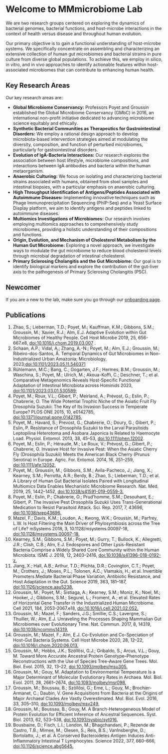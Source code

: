 # Welcome to MMmicrobiome Lab

We are two research groups centered on exploring the dynamics of bacterial genomes, bacterial functions, and host-microbe interactions in the context of health versus disease and throughout human evolution.

Our primary objective is to gain a functional understanding of host-microbe systems. We specifically concentrate on assembling and characterizing an extensive collection of human gut microbiomes and bacterial strains in pure culture from diverse global populations. To achieve this, we employ in silico, in vitro, and in vivo approaches to identify actionable features within host-associated microbiomes that can contribute to enhancing human health.


## Key Research Areas

Our key research areas are:

- **Global Microbiome Conservancy:** Professors Poyet and Groussin established the Global Microbiome Conservancy (GMbC) in 2016, an international non-profit initiative dedicated to advancing microbiome science equitably and ethically.
- **Synthetic Bacterial Communities as Therapeutics for Gastrointestinal Disorders:** We employ a rational design approach to develop microbiota-based intervention strategies aimed at modulating the diversity, composition, and function of perturbed microbiomes, particularly for gastrointestinal disorders.
- **Evolution of IgA-Bacteria Interactions:** Our research explores the association between host lifestyle, microbiome compositions, and interactions between IgA antibodies and bacteria within the human metaorganism.
- **Anaerobic Culturing:** We focus on isolating and characterizing bacterial strains associated with humans, obtained from stool samples and intestinal biopsies, with a particular emphasis on anaerobic culturing.
- **High Throughput Identification of Antigens/Peptides Associated with Autoimmune Diseases:** Implementing innovative techniques such as Phage Immunoprecipitation Sequencing (PhIP-Seq) and a Yeast Surface Display platform, we aim to identify antigens and peptides linked to autoimmune diseases.
- **Multiomics Investigations of Microbiomes:** Our research involves employing multiomics approaches to comprehensively study microbiomes, providing a holistic understanding of their compositions and functions.
- **Origin, Evolution, and Mechanism of Cholesterol Metabolism by the Human Gut Microbiome:** Exploring a novel approach, we investigate ways to modulate the gut microbiome to reduce blood cholesterol levels through microbial degradation of intestinal cholesterol.
- **Primary Sclerosing Cholangitis and the Gut Microbiome:** Our goal is to identify biological markers and explore the contribution of the gut-liver axis to the pathogenesis of Primary Sclerosing Cholangitis (PSC).

## Newcomer

If you are a new to the lab, make sure you go through our [onboarding page]([setup](https://github.com/ikmb/mmLab_newcomer)).


## Publications
1. Zhao, S.; Lieberman, T.D.; Poyet, M.; Kauffman, K.M.; Gibbons, S.M.; Groussin, M.; Xavier, R.J.;
Alm, E.J. Adaptive Evolution within Gut Microbiomes of Healthy People. Cell Host Microbe 2019,
25, 656-667.e8, [doi:10.1016/j.chom.2019.03.007](https://www.sciencedirect.com/science/article/pii/S1931312819301593) .
2. Schaan, A.P.; Vidal, A.; Zhang, A.-N.; Poyet, M.; Alm, E.J.; Groussin, M.; Ribeiro-dos-Santos, Â.
Temporal Dynamics of Gut Microbiomes in Non-Industrialized Urban Amazonia; Microbiology,
2023;[doi:10.1101/2023.05.11.540371](https://www.biorxiv.org/content/10.1101/2023.05.11.540371v1)
3. Rühlemann, M.C.; Bang, C.; Gogarten, J.F.; Hermes, B.M.; Groussin, M.; Waschina, S.; Poyet, M.;
Ulrich, M.; Akoua-Koffi, C.; Deschner, T.; et al. Comparative Metagenomics Reveals Host-Specific
Functional Adaptation of Intestinal Microbiota across Hominids 2023, [doi:10.1101/2023.03.01.530589](https://www.biorxiv.org/content/10.1101/2023.03.01.530589v1.full.pdf); 
4. Poyet, M.; Roux, V.L.; Gibert, P.; Meirland, A.; Prévost, G.; Eslin, P.; Chabrerie, O. The Wide
Potential Trophic Niche of the Asiatic Fruit Fly Drosophila Suzukii: The Key of Its Invasion Success in
Temperate Europe? PLOS ONE 2015, 10, e0142785, [doi:10.1371/journal.pone.0142785.](https://journals.plos.org/plosone/article?id=10.1371/journal.pone.0142785)
5. Poyet, M.; Havard, S.; Prevost, G.; Chabrerie, O.; Doury, G.; Gibert, P.; Eslin, P. Resistance of
Drosophila Suzukii to the Larval Parasitoids Leptopilina Heterotoma and Asobara Japonica Is
Related to Haemocyte Load. Physiol. Entomol. 2013, 38, 45–53, [doi:10.1111/phen.12002](https://resjournals.onlinelibrary.wiley.com/doi/10.1111/phen.12002).
6. Poyet, M.; Eslin, P.; Héraude, M.; Le Roux, V.; Prévost, G.; Gibert, P.; Chabrerie, O. Invasive Host for
Invasive Pest: When the Asiatic Cherry Fly (Drosophila Suzukii) Meets the American Black Cherry
(Prunus Serotina) in Europe. Agric. For. Entomol. 2014, 16, 251–259, [doi:10.1111/afe.12052.](https://resjournals.onlinelibrary.wiley.com/doi/full/10.1111/afe.12052)
7. Poyet, M.; Groussin, M.; Gibbons, S.M.; Avila-Pacheco, J.; Jiang, X.; Kearney, S.M.; Perrotta, A.R.;
Berdy, B.; Zhao, S.; Lieberman, T.D.; et al. A Library of Human Gut Bacterial Isolates Paired with
Longitudinal Multiomics Data Enables Mechanistic Microbiome Research. Nat. Med. 2019, 25,
1442–1452, [doi:10.1038/s41591-019-0559-3.](https://www.nature.com/articles/s41591-019-0559-3)
8. Poyet, M.; Eslin, P.; Chabrerie, O.; Prud’homme, S.M.; Desouhant, E.; Gibert, P. The Invasive Pest
Drosophila Suzukii Uses Trans-Generational Medication to Resist Parasitoid Attack. Sci. Rep. 2017,
7, 43696, [doi:10.1038/srep43696.](https://www.nature.com/articles/srep43696)
9. Mazel, F.; Davis, K.M.; Loudon, A.; Kwong, W.K.; Groussin, M.; Parfrey, L.W. Is Host Filtering the
Main Driver of Phylosymbiosis across the Tree of Life? mSystems 2018, 3,
10.1128/msystems.00097-18, [doi:10.1128/msystems.00097-18.](https://journals.asm.org/doi/10.1128/msystems.00097-18)
10. Kearney, S.M.; Gibbons, S.M.; Poyet, M.; Gurry, T.; Bullock, K.; Allegretti, J.R.; Clish, C.B.; Alm, E.J.
Endospores and Other Lysis-Resistant Bacteria Comprise a Widely Shared Core Community within
the Human Microbiota. ISME J. 2018, 12, 2403–2416, [doi:10.1038/s41396-018-0192-z.](https://www.nature.com/articles/s41396-018-0192-z)
11. Jiang, X.; Hall, A.B.; Arthur, T.D.; Plichta, D.R.; Covington, C.T.; Poyet, M.; Crothers, J.; Moses, P.L.;
Tolonen, A.C.; Vlamakis, H.; et al. Invertible Promoters Mediate Bacterial Phase Variation,
Antibiotic Resistance, and Host Adaptation in the Gut. Science 2019, 363, 181–187,
[doi:10.1126/science.aau5238.](https://www.science.org/doi/10.1126/science.aau5238)
12. Groussin, M.; Poyet, M.; Sistiaga, A.; Kearney, S.M.; Moniz, K.; Noel, M.; Hooker, J.; Gibbons, S.M.;
Segurel, L.; Froment, A.; et al. Elevated Rates of Horizontal Gene Transfer in the Industrialized
Human Microbiome. Cell 2021, 184, 2053-2067.e18, [doi:10.1016/j.cell.2021.02.052.](https://www.sciencedirect.com/science/article/pii/S0092867421002415)
13. Groussin, M.; Mazel, F.; Sanders, J.G.; Smillie, C.S.; Lavergne, S.; Thuiller, W.; Alm, E.J. Unraveling
the Processes Shaping Mammalian Gut Microbiomes over Evolutionary Time. Nat. Commun. 2017,
8, 14319, [doi:10.1038/ncomms14319.](https://www.nature.com/articles/ncomms14319)
14. Groussin, M.; Mazel, F.; Alm, E.J. Co-Evolution and Co-Speciation of Host-Gut Bacteria Systems. Cell
Host Microbe 2020, 28, 12–22, [doi:10.1016/j.chom.2020.06.013.](https://www.sciencedirect.com/science/article/pii/S1931312820303541)
15. Groussin, M.; Hobbs, J.K.; Szöllősi, G.J.; Gribaldo, S.; Arcus, V.L.; Gouy, M. Toward More Accurate
Ancestral Protein Genotype–Phenotype Reconstructions with the Use of Species Tree-Aware Gene
Trees. Mol. Biol. Evol. 2015, 32, 13–22, [doi:10.1093/molbev/msu305.](https://academic.oup.com/mbe/article/32/1/13/2925600)
16. Groussin, M.; Gouy, M. Adaptation to Environmental Temperature Is a Major Determinant of
Molecular Evolutionary Rates in Archaea. Mol. Biol. Evol. 2011, 28, 2661–2674,
[doi:10.1093/molbev/msr098.](https://academic.oup.com/mbe/article/28/9/2661/1013956)
17. Groussin, M.; Boussau, B.; Szöllõsi, G.; Eme, L.; Gouy, M.; Brochier-Armanet, C.; Daubin, V. Gene
Acquisitions from Bacteria at the Origins of Major Archaeal Clades Are Vastly Overestimated. Mol.
Biol. Evol. 2016, 33, 305–310, [doi:10.1093/molbev/msv249.](https://academic.oup.com/mbe/article/33/2/305/2579643)
18. Groussin, M.; Boussau, B.; Gouy, M. A Branch-Heterogeneous Model of Protein Evolution for
Efficient Inference of Ancestral Sequences. Syst. Biol. 2013, 62, 523–538,
[doi:10.1093/sysbio/syt016.](https://academic.oup.com/sysbio/article/62/4/523/1611505)
19. Bousbaine, D.; Fisch, L.I.; London, M.; Bhagchandani, P.; Rezende de Castro, T.B.; Mimee, M.;
Olesen, S.; Reis, B.S.; VanInsberghe, D.; Bortolatto, J.; et al. A Conserved Bacteroidetes Antigen
Induces Anti-Inflammatory Intestinal T Lymphocytes. Science 2022, 377, 660–666,
[doi:10.1126/science.abg5645.](https://www.science.org/doi/10.1126/science.abg5645)


